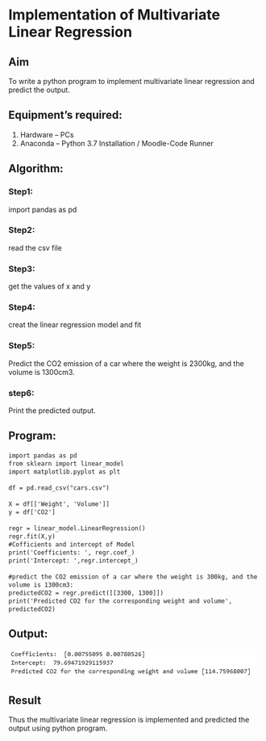 # Implementation of Multivariate Linear Regression
## Aim
To write a python program to implement multivariate linear regression and predict the output.
## Equipment’s required:
1.	Hardware – PCs
2.	Anaconda – Python 3.7 Installation / Moodle-Code Runner
## Algorithm:
### Step1:
import pandas as pd
### Step2:
read the csv file
### Step3:
get the values of x and y
### Step4:
creat the linear regression model and fit
### Step5:
Predict the CO2 emission of a car where the weight is 2300kg, and the volume is 1300cm3.
### step6:
Print the predicted output.
## Program:
```
import pandas as pd
from sklearn import linear_model
import matplotlib.pyplot as plt

df = pd.read_csv("cars.csv")

X = df[['Weight', 'Volume']]
y = df['CO2']

regr = linear_model.LinearRegression()
regr.fit(X,y)
#Cofficients and intercept of Model
print('Coefficients: ', regr.coef_) 
print('Intercept: ',regr.intercept_)

#predict the CO2 emission of a car where the weight is 300kg, and the volume is 1300cm3:
predictedCO2 = regr.predict([[3300, 1300]])
print('Predicted CO2 for the corresponding weight and volume', predictedCO2)
```
## Output:
![githublogo](jupiter.jpg)

## Result
Thus the multivariate linear regression is implemented and predicted the output using python program.